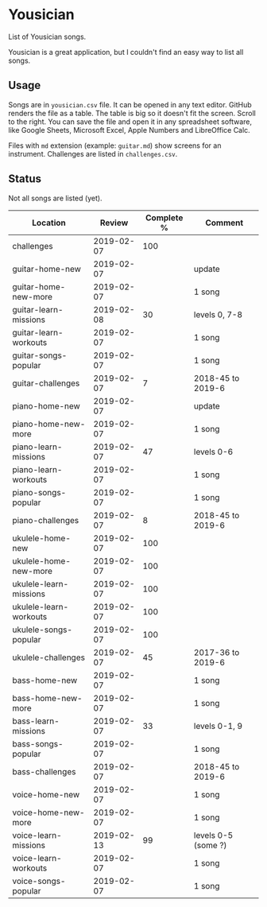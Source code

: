 # Yousician

List of Yousician songs.

Yousician is a great application, but I couldn't find an easy way to list all
songs.

## Usage

Songs are in `yousician.csv` file. It can be opened in any text editor. GitHub
renders the file as a table. The table is big so it doesn't fit the screen.
Scroll to the right. You can save the file and open it in any spreadsheet
software, like Google Sheets, Microsoft Excel, Apple Numbers and LibreOffice
Calc.

Files with `md` extension (example: `guitar.md`) show screens for an
instrument. Challenges are listed in `challenges.csv`.

## Status

Not all songs are listed (yet).

| Location               | Review     | Complete % | Comment             |
| ---------------------- | ---------- | ---------- | ------------------- |
| challenges             | 2019-02-07 | 100        |                     |
| guitar-home-new        | 2019-02-07 |            | update              |
| guitar-home-new-more   | 2019-02-07 |            | 1 song              |
| guitar-learn-missions  | 2019-02-08 |  30        | levels 0, 7-8       |
| guitar-learn-workouts  | 2019-02-07 |            | 1 song              |
| guitar-songs-popular   | 2019-02-07 |            | 1 song              |
| guitar-challenges      | 2019-02-07 |   7        | 2018-45 to 2019-6   |
| piano-home-new         | 2019-02-07 |            | update              |
| piano-home-new-more    | 2019-02-07 |            | 1 song              |
| piano-learn-missions   | 2019-02-07 |  47        | levels 0-6          |
| piano-learn-workouts   | 2019-02-07 |            | 1 song              |
| piano-songs-popular    | 2019-02-07 |            | 1 song              |
| piano-challenges       | 2019-02-07 |   8        | 2018-45 to 2019-6   |
| ukulele-home-new       | 2019-02-07 | 100        |                     |
| ukulele-home-new-more  | 2019-02-07 | 100        |                     |
| ukulele-learn-missions | 2019-02-07 | 100        |                     |
| ukulele-learn-workouts | 2019-02-07 | 100        |                     |
| ukulele-songs-popular  | 2019-02-07 | 100        |                     |
| ukulele-challenges     | 2019-02-07 |  45        | 2017-36 to 2019-6   |
| bass-home-new          | 2019-02-07 |            | 1 song              |
| bass-home-new-more     | 2019-02-07 |            | 1 song              |
| bass-learn-missions    | 2019-02-07 |  33        | levels 0-1, 9       |
| bass-songs-popular     | 2019-02-07 |            | 1 song              |
| bass-challenges        | 2019-02-07 |            | 2018-45 to 2019-6   |
| voice-home-new         | 2019-02-07 |            | 1 song              |
| voice-home-new-more    | 2019-02-07 |            | 1 song              |
| voice-learn-missions   | 2019-02-13 |  99        | levels 0-5 (some ?) |
| voice-learn-workouts   | 2019-02-07 |            | 1 song              |
| voice-songs-popular    | 2019-02-07 |            | 1 song              |
